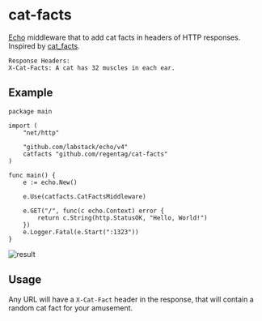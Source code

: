# cat-facts
[Echo](https://echo.labstack.com/) middleware that to add cat facts in headers of HTTP responses. Inspired by [cat_facts](https://github.com/fabrik42/cat_facts).
```
Response Headers:
X-Cat-Facts: A cat has 32 muscles in each ear.
```

## Example
```
package main

import (
	"net/http"

	"github.com/labstack/echo/v4"
	catfacts "github.com/regentag/cat-facts"
)

func main() {
	e := echo.New()

	e.Use(catfacts.CatFactsMiddleware)

	e.GET("/", func(c echo.Context) error {
		return c.String(http.StatusOK, "Hello, World!")
	})
	e.Logger.Fatal(e.Start(":1323"))
}

```

![result](https://i.imgur.com/I0HakkU.png)

## Usage
Any URL will have a `X-Cat-Fact` header in the response, that will contain a random cat fact for your amusement.

